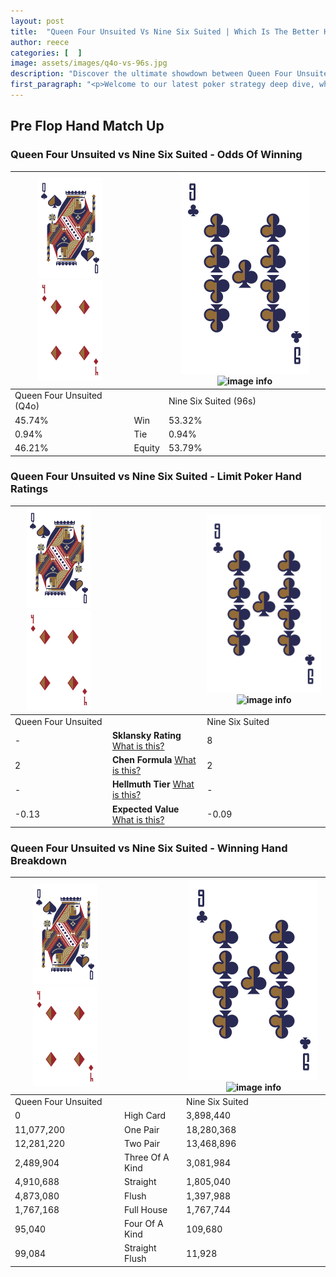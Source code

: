 ```yaml
---
layout: post
title:  "Queen Four Unsuited Vs Nine Six Suited | Which Is The Better Hand In Poker? A Complete Guide"
author: reece
categories: [  ]
image: assets/images/q4o-vs-96s.jpg
description: "Discover the ultimate showdown between Queen Four Unsuited and Nine Six Suited in poker! Uncover the odds, strategies, and scenarios where one hand triumphs over the other. Get ready to up your poker game with this thrilling analysis."
first_paragraph: "<p>Welcome to our latest poker strategy deep dive, where we're pitting two distinct hands against each other in a high-stakes showdown: Queen Four Unsuited vs Nine Six Suited.</p><p>In the dynamic world of poker, every decision counts, and knowing which hand holds the upper hand is key to your success at the table.</p><p>In this article, we'll dissect these two hands, explore the scenarios where one dominates the other, and equip you with the knowledge to make strategic choices that can tip the odds in your favor.</p><p>Get ready to unravel the intriguing dynamics of these poker hands and elevate your game to new heights.</p>"
---
```




[comment]: # (sp0)

## Pre Flop Hand Match Up

<div class="table hand-ratings" markdown="1"> 



### Queen Four Unsuited vs Nine Six Suited - Odds Of Winning


    
| ![image info](assets/images/hand1/Q.png) ![image info](assets/images/hand1/4o.png) |  | ![image info](assets/images/hand2/9.png) ![image info](assets/images/hand2/6s.png) |
| -------- | -------- | -------- |
| Queen Four Unsuited (Q4o) |  | Nine Six Suited (96s) |
| 45.74% | Win | 53.32% |
| 0.94% | Tie | 0.94% |
| 46.21% | Equity | 53.79% |




[comment]: # (sp1)



### Queen Four Unsuited vs Nine Six Suited - Limit Poker Hand Ratings


    
| ![image info](assets/images/hand1/Q.png) ![image info](assets/images/hand1/4o.png) |  | ![image info](assets/images/hand2/9.png) ![image info](assets/images/hand2/6s.png) |
| -------- | -------- | -------- |
| Queen Four Unsuited |  | Nine Six Suited |
| - | **Sklansky Rating** [What is this?](/sklansky-rating-explained) | 8 |
| 2 | **Chen Formula** [What is this?](/chen-formula-explained) | 2 |
| - | **Hellmuth Tier** [What is this?](/Hellmuth-tier-explained) | - |
| -0.13 | **Expected Value** [What is this?](/expected-value-explained) | -0.09 |




[comment]: # (sp2)



### Queen Four Unsuited vs Nine Six Suited - Winning Hand Breakdown


    
| ![image info](assets/images/hand1/Q.png) ![image info](assets/images/hand1/4o.png) |  | ![image info](assets/images/hand2/9.png) ![image info](assets/images/hand2/6s.png) |
| -------- | -------- | -------- |
| Queen Four Unsuited |  | Nine Six Suited |
| 0 | High Card | 3,898,440 |
| 11,077,200 | One Pair | 18,280,368 |
| 12,281,220 | Two Pair | 13,468,896 |
| 2,489,904 | Three Of A Kind | 3,081,984 |
| 4,910,688 | Straight | 1,805,040 |
| 4,873,080 | Flush | 1,397,988 |
| 1,767,168 | Full House | 1,767,744 |
| 95,040 | Four Of A Kind | 109,680 |
| 99,084 | Straight Flush | 11,928 |




[comment]: # (sp3)



</div>

[comment]: # (sp4)



[comment]: # (sp5)

